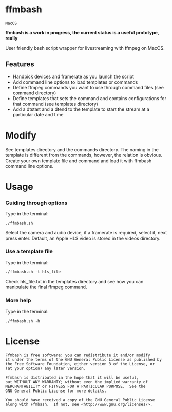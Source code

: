 # ffmbash
```MacOS```

**ffmbash is a work in progress, the current status is a useful prototype, really**

User friendly bash script wrapper for livestreaming with ffmpeg on MacOS.

## Features
- Handpick devices and framerate as you launch the script
- Add command line options to load templates or commands
- Define ffmpeg commands you want to use through command files (see command directory)
- Define templates that sets the command and contains configurations for that command (see templates directory)
- Add a dtstart and a dtend to the template to start the stream at a particular date and time


# Modify

See templates directory and the commands directory. The naming in the template is different from the commands, however, the relation is obvious. Create your own template file and command and load it with ffmbash command line options.

# Usage


### Guiding through options

Type in the terminal:
```
./ffmbash.sh
```
Select the camera and audio device, if a framerate is required, select it, next press enter. Default, an Apple HLS video is stored in the videos directory.


### Use a template file

Type in the terminal:

```
./ffmbash.sh -t hls_file
```
Check hls_file.txt in the templates directory and see how you can manipulate the final ffmpeg command.


### More help

Type in the terminal:
```
./ffmbash.sh -h
```


# License
```
Ffmbash is free software: you can redistribute it and/or modify
it under the terms of the GNU General Public License as published by
the Free Software Foundation, either version 3 of the License, or
(at your option) any later version.

Ffmbash is distributed in the hope that it will be useful,
but WITHOUT ANY WARRANTY; without even the implied warranty of
MERCHANTABILITY or FITNESS FOR A PARTICULAR PURPOSE.  See the
GNU General Public License for more details.

You should have received a copy of the GNU General Public License
along with Ffmbash.  If not, see <http://www.gnu.org/licenses/>.
```
